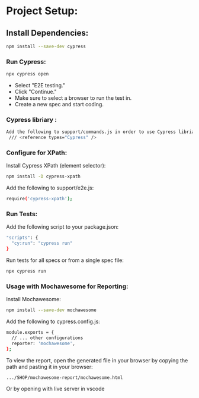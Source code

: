 # Project Setup:

## Install Dependencies:
```bash
npm install --save-dev cypress
``` 

### Run Cypress:
```bash
npx cypress open
```
- Select "E2E testing."
- Click "Continue."
- Make sure to select a browser to run the test in.
- Create a new spec and start coding.

### Cypress libriary :
```bash
Add the following to support/commands.js in order to use Cypress libriaries 
 /// <reference types="Cypress" /> 
```
### Configure for XPath:
Install Cypress XPath (element selector):
```bash
npm install -D cypress-xpath
```
Add the following to support/e2e.js:
```bash
require('cypress-xpath');
```
### Run Tests:
Add the following script to your package.json:
```bash
"scripts": {
  "cy:run": "cypress run"
}
```
Run tests for all specs or from a single spec file:
```bash
npx cypress run
```
### Usage with Mochawesome for Reporting:
Install Mochawesome:
```bash
npm install --save-dev mochawesome
```
Add the following to cypress.config.js:
```bash
module.exports = {
  // ... other configurations
  reporter: 'mochawesome',
};
```
To view the report, open the generated file in your browser by copying the path and pasting it in your browser:
```bash
.../SHOP/mochawesome-report/mochawesome.html
```
Or by opening with live server in vscode 

